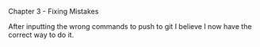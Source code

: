 Chapter 3 - Fixing Mistakes

After inputting the wrong commands to push to git I believe I now have the correct way to do it.